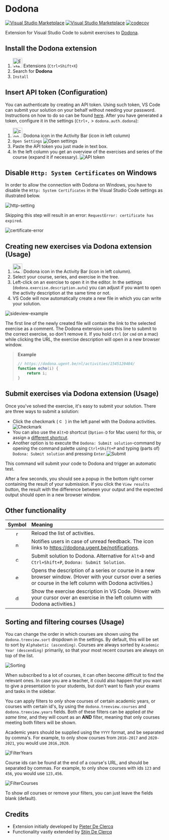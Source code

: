 # Dodona

[![Visual Studio Marketplace](https://vsmarketplacebadge.apphb.com/version-short/thepieterdc.dodona-plugin-vscode.svg)](https://marketplace.visualstudio.com/items?itemName=thepieterdc.dodona-plugin-vscode)
[![Visual Studio Marketplace](https://vsmarketplacebadge.apphb.com/installs-short/thepieterdc.dodona-plugin-vscode.svg?style=flat-square)](https://marketplace.visualstudio.com/items?itemName=thepieterdc.dodona-plugin-vscode)
[![codecov](https://codecov.io/gh/thepieterdc/dodona-plugin-vscode/branch/master/graph/badge.svg?token=4HIICY5WEZ)](https://codecov.io/gh/thepieterdc/dodona-plugin-vscode)

Extension for Visual Studio Code to submit exercises to [Dodona](https://dodona.ugent.be/).

## Install the Dodona extension

1. <img src="assets/readme/extensions-view-icon.png" alt="Extensions" width=30px; /> Extensions (`Ctrl+Shift+X`)
2. Search for **Dodona**
3. `Install`

## Insert API token (Configuration)

You can authenticate by creating an API token. Using such token, VS Code can submit your solution on your behalf without needing your password. Instructions on how to do so can be found [here](https://dodona-edu.github.io/guides/creating-an-api-token/). After you have generated a token, configure it in the settings (`Ctrl+,` > `dodona.auth.dodona`):

1. <img src="assets/readme/sideview.png" alt="cogwheel" width=30px;/> Dodona icon in the Activity Bar (icon in left column)
2. `Open Settings`
   ![Open settings](assets/readme/open-settings.png)
3. Paste the API token you just made in text box.
4. In the left column you get an overview of the exercises and series of the course (expand it if necessary).
   ![API token](assets/readme/api-token.png)

## Disable `Http: System Certificates` on Windows

In order to allow the connection with Dodona on Windows, you have to disable the `Http: System Certificates` in the Visual Studio Code settings as illustrated below.

<img src="assets/readme/http-error.png" alt="http-setting"/>

Skipping this step will result in an error: `RequestError: certificate has expired`.

<img src="assets/readme/certificate-error.png" alt="certificate-error"/>

## Creating new exercises via Dodona extension (Usage)

1. <img src="assets/readme/sideview.png" alt="sideview" width=30px;/> Dodona icon in the Activity Bar (icon in left column).
2. Select your course, series, and exercise in the tree.
3. Left-click on an exercise to open it in the editor. In the settings (`dodona.exercise.description.auto`) you can adjust if you want to open the activity description at the same time or not.
4. VS Code will now automatically create a new file in which you can write your solution.

<img src="assets/readme/sideview-example.png" alt="sideview-example"/>

The first line of the newly created file will contain the link to the selected exercise as a comment. The Dodona extension uses this line to submit to the correct exercise, so don't remove it. If you hold `ctrl` (or `cmd` on a mac) while clicking the URL, the exercise description will open in a new browser window.

> **Example**
>
> ```javascript
> // https://dodona.ugent.be/nl/activities/1545120484/
> function echo(i) {
>     return i;
> }
> ```

## Submit exercises via Dodona extension (Usage)

Once you've solved the exercise, it's easy to submit your solution. There are three ways to submit a solution:

-   Click the checkmark ( <img src="assets/readme/content-page-read.png" alt="checkmark" width=15px;/> ) in the left panel with the Dodona activities.![Checkmark](assets/readme/check-mark.png)
-   You can also use the `Alt+D` shortcut (`Option-D` for Mac users) for this, or assign a [different shortcut](https://code.visualstudio.com/docs/getstarted/keybindings#_keyboard-shortcuts-editor).
-   Another option is to execute the `Dodona: Submit solution`-command by opening the command palette using `Ctrl+Shift+P` and typing (parts of) `Dodona: Submit solution` and pressing `Enter`.![Submit](assets/readme/submit2.png)

This command will submit your code to Dodona and trigger an automatic test.

After a few seconds, you should see a popup in the bottom right corner containing the result of your submission. If you click the `View results` button, the result with the difference between your output and the expected output should open in a new browser window.

## Other functionality

|                                    Symbol                                     | Meaning                                                                                                                                                          |
| :---------------------------------------------------------------------------: | :--------------------------------------------------------------------------------------------------------------------------------------------------------------- |
|       <img src="assets/readme/refresh.png" alt="refresh" width=15px;/>        | Reload the list of activities.                                                                                                                                   |
|  <img src="assets/readme/notification.png" alt="notification" width=15px;/>   | Notifies users in case of unread feedback. The icon links to https://dodona.ugent.be/notifications.                                                              |
| <img src="assets/readme/content-page-read.png" alt="checkmark" width=15px;/>  | Submit solution to Dodona. Alternative for `Alt+D` and `Ctrl+Shift+P`, `Dodona: Submit Solution`.                                                                |
|          <img src="assets/readme/edit.png" alt="edit" width=15px;/>           | Opens the description of a series or course in a new browser window. (Hover with your cursor over a series or course in the left column with Dodona activities.) |
| <img src="assets/readme/open-description.png" alt="description" width=15px;/> | Show the exercise description in VS Code. (Hover with your cursor over an exercise in the left column with Dodona activities.)                                   |

## Sorting and filtering courses (Usage)

You can change the order in which courses are shown using the `dodona.treeview.sort` dropdown in the settings. By default, this will be set to sort by `Alphabetic (ascending)`. Courses are always sorted by `Academic Year (descending)` primarily, so that your most recent courses are always on top of the list.

![Sorting](assets/readme/sort-example.png)

When subscribed to a lot of courses, it can often become difficult to find the relevant ones. In case you are a teacher, it could also happen that you want to give a presentation to your students, but don't want to flash your exams and tasks in the sidebar.

You can apply filters to _only_ show courses of certain academic years, or courses with certain id's, by using the `dodona.treeview.courses` and `dodona.treeview.years` fields. Both of these filters can be applied _at the same time_, and they will count as an **AND** filter, meaning that only courses meeting both filters will be shown.

Academic years should be supplied using the `YYYY` format, and be separated by comma's. For example, to only show courses from `2016-2017` and `2020-2021`, you would use `2016,2020`.

![FilterYears](assets/readme/filter-years-example.png)

Course ids can be found at the end of a course's URL, and should be separated by commas. For example, to only show courses with ids `123` and `456`, you would use `123,456`.

![FilterCourses](assets/readme/filter-courses-example.png)

To show _all_ courses or remove your filters, you can just leave the fields blank (default).

## Credits

-   Extension initially developed by [Pieter De Clercq](https://thepieterdc.github.io/)
-   Functionality vastly extended by [Stijn De Clercq](https://github.com/stijndcl)
